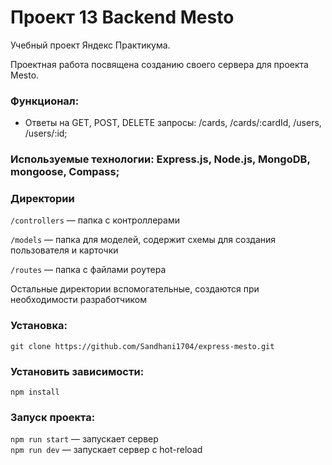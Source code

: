 # Проект 13 Backend Mesto

Учебный проект Яндекс Практикума.

Проектная работа посвящена созданию своего сервера для проекта Mesto.

### Функционал:

* Ответы на GET, POST, DELETE запросы: /cards, /cards/:cardId, /users, /users/:id;

### Используемые технологии: Express.js, Node.js, MongoDB, mongoose, Compass;

### Директории

`/controllers` — папка с контроллерами

`/models` — папка для моделей, содержит схемы для создания пользователя и карточки
 
`/routes` — папка с файлами роутера  
  
Остальные директории вспомогательные, создаются при необходимости разработчиком

### Установка:

`git clone https://github.com/Sandhani1704/express-mesto.git`

### Установить зависимости: 

`npm install`

### Запуск проекта:

`npm run start` — запускает сервер   
`npm run dev` — запускает сервер с hot-reload
